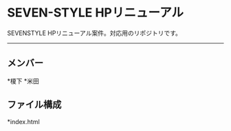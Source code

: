 # SEVEN-STYLE HPリニューアル
SEVENSTYLE HPリニューアル案件。対応用のリポジトリです。

---

## メンバー
*榎下
*米田


## ファイル構成
*index.html
